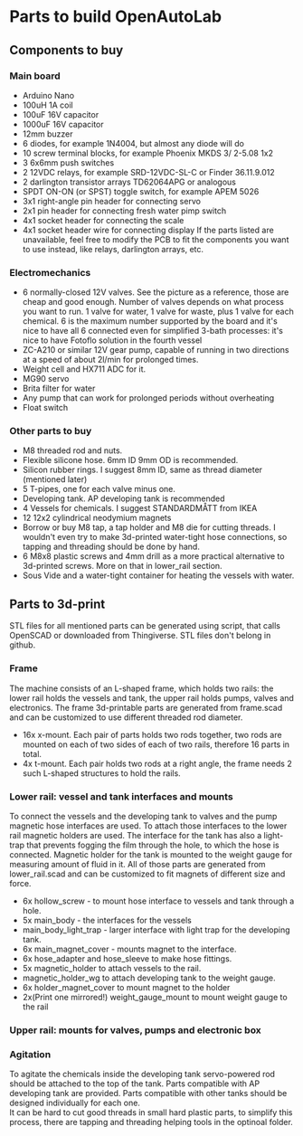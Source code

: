 # Parts to build OpenAutoLab
## Components to buy
### Main board
- Arduino Nano
- 100uH 1A coil
- 100uF 16V capacitor
- 1000uF 16V capacitor
- 12mm buzzer
- 6 diodes, for example 1N4004, but almost any diode will do
- 10 screw terminal blocks, for example Phoenix MKDS 3/ 2-5.08 1x2
- 3 6x6mm push switches
- 2 12VDC relays, for example SRD-12VDC-SL-C or Finder 36.11.9.012
- 2 darlington transistor arrays TD62064APG or analogous
- SPDT ON-ON (or SPST) toggle switch, for example APEM 5026
- 3x1 right-angle pin header for connecting servo
- 2x1 pin header for connecting fresh water pimp switch
- 4x1 socket header for connecting the scale
- 4x1 socket header wire for connecting display
If the parts listed are unavailable, feel free to modify the PCB to fit the components you want to use instead, like relays, darlington arrays, etc.
### Electromechanics
- 6 normally-closed 12V valves. See the picture as a reference, those are cheap and good enough. Number of valves depends on what process you want to run. 1 valve for water, 1 valve for waste, plus 1 valve for each chemical. 6 is the maximum number supported by the board and it's nice to have all 6 connected even for simplified 3-bath processes: it's nice to have Fotoflo solution in the fourth vessel  
- ZC-A210 or similar 12V gear pump, capable of running in two directions at a speed of about 2l/min for prolonged times.
- Weight cell and HX711 ADC for it.
- MG90 servo
- Brita filter for water
- Any pump that can work for prolonged periods without overheating
- Float switch
### Other parts to buy
- M8 threaded rod and nuts.
- Flexible silicone hose. 6mm ID 9mm OD is recommended.
- Silicon rubber rings. I suggest 8mm ID, same as thread diameter (mentioned later)
- 5 T-pipes, one for each valve minus one.
- Developing tank. AP developing tank is recommended
- 4 Vessels for chemicals. I suggest STANDARDMÅTT from IKEA
- 12 12x2 cylindrical neodymium magnets
- Borrow or buy M8 tap, a tap holder and M8 die for cutting threads. I wouldn't even try to make 3d-printed water-tight hose connections, so tapping and threading should be done by hand.
- 6 M8x8 plastic screws and 4mm drill as a more practical alternative to 3d-printed screws. More on that in lower_rail section.
- Sous Vide and a water-tight container for heating the vessels with water.
## Parts to 3d-print
STL files for all mentioned parts can be generated using script, that calls OpenSCAD or downloaded from Thingiverse. STL files don't belong in github.  
### Frame
The machine consists of an L-shaped frame, which holds two rails: the lower rail holds the vessels and tank, the upper rail holds pumps, valves and electronics. The frame 3d-printable parts are generated from frame.scad and can be customized to use different threaded rod diameter.  
- 16x x-mount. Each pair of parts holds two rods together, two rods are mounted on each of two sides of each of two rails, therefore 16 parts in total.
- 4x t-mount. Each pair holds two rods at a right angle, the frame needs 2 such L-shaped structures to hold the rails.
### Lower rail: vessel and tank interfaces and mounts
To connect the vessels and the developing tank to valves and the pump magnetic hose interfaces are used. To attach those interfaces to the lower rail magnetic holders are used. The interface for the tank has also a light-trap that prevents fogging the film through the hole, to which the hose is connected. Magnetic holder for the tank is mounted to the weight gauge for measuring amount of fluid in it. All of those parts are generated from lower_rail.scad and can be customized to fit magnets of different size and force.  
- 6x hollow_screw - to mount hose interface to vessels and tank through a hole.
- 5x main_body - the interfaces for the vessels
- main_body_light_trap - larger interface with light trap for the developing tank.
- 6x main_magnet_cover - mounts magnet to the interface.
- 6x hose_adapter and hose_sleeve to make hose fittings.
- 5x magnetic_holder to attach vessels to the rail.
- magnetic_holder_wg to attach developing tank to the weight gauge.
- 6x holder_magnet_cover to mount magnet to the holder
- 2x(Print one mirrored!) weight_gauge_mount to mount weight gauge to the rail
### Upper rail: mounts for valves, pumps and electronic box

### Agitation
To agitate the chemicals inside the developing tank servo-powered rod should be attached to the top of the tank. Parts compatible with AP developing tank are provided. Parts compatible with other tanks should be designed individually for each one.  
It can be hard to cut good threads in small hard plastic parts, to simplify this process, there are tapping and threading helping tools in the optinoal folder.
